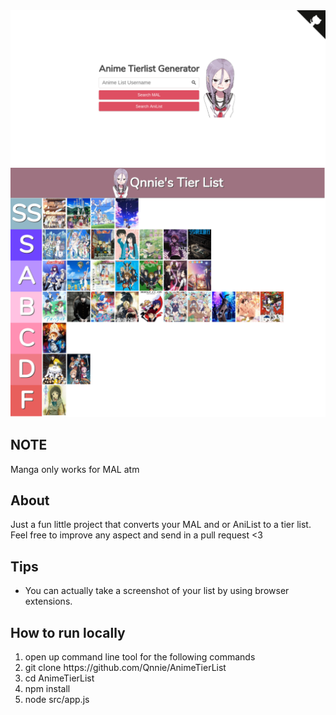 <img src='src/public/images/HomePreview.png'>
<img src='src/public/images/ListPreview.png'>

NOTE
------------------------------
Manga only works for MAL atm

About
------------------------------
Just a fun little project that converts your MAL and or AniList to a tier list. Feel free to improve any aspect and send in a pull
request <3

Tips
------------------------------
<ul>
    <li>You can actually take a screenshot of your list by using browser extensions.</li>
</ul>


How to run locally
------------------------------
<ol>
  <li>open up command line tool for the following commands</li>
  <li>git clone https://github.com/Qnnie/AnimeTierList</li>
  <li>cd AnimeTierList</li>
  <li>npm install</li>
  <li>node src/app.js</li>
</ol>

